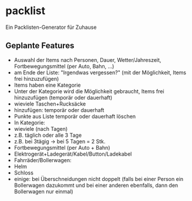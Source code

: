 packlist
========

Ein Packlisten-Generator für Zuhause

Geplante Features
-----------------
* Auswahl der Items nach Personen, Dauer, Wetter/Jahreszeit, Fortbewegungsmittel (per Auto, Bahn, ...)
* am Ende der Liste: "Irgendwas vergessen?" (mit der Möglichkeit, Items frei hinzuzufügen)
* Items haben eine Kategorie
 * Unter der Kategorie wird die Möglichkeit gebraucht, Items frei hinzuzufügen (temporär oder dauerhaft)
* wieviele Taschen+Rucksäcke
 * hinzufügen: temporär oder dauerhaft
* Punkte aus Liste temporär oder dauerhaft löschen
* In Kategorie:
 * wieviele (nach Tagen)
 * z.B. täglich oder alle 3 Tage
 * z.B. bei 3tägig -> bei 5 Tagen = 2 Stk.
* Fortbewegungsmittel (per Auto + Bahn)
* Elektrogerät+Ladegerät/Kabel/Button/Ladekabel
* Fahrräder/Bollerwagen:
 * Helm
 * Schloss
* einige: bei Überschneidungen nicht doppelt (falls bei einer Person ein Bollerwagen dazukommt und bei einer anderen ebenfalls, dann den Bollerwagen nur einmal)
